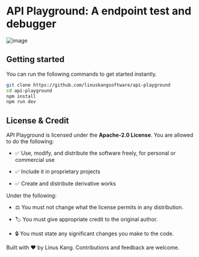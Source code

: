 # API Playground: A endpoint test and debugger

![image](https://github.com/user-attachments/assets/316c3802-edfe-4c1b-be44-d6a25cf19678)

## Getting started

You can run the following commands to get started instantly.

```bash
git clone https://github.com/linuskangsoftware/api-playground
cd api-playground
npm install
npm run dev
```

## License & Credit

API Playground is licensed under the **Apache-2.0 License**. You are allowed to do the following:

- ✅ Use, modify, and distribute the software freely, for personal or commercial use

- ✅ Include it in proprietary projects

- ✅ Create and distribute derivative works

Under the following:

- ⚖️ You must not change what the license permits in any distribution.

- 🏷️ You must give appropriate credit to the original author.

- 🔒 You must state any significant changes you make to the code.

Built with ❤️ by Linus Kang. Contributions and feedback are welcome.
